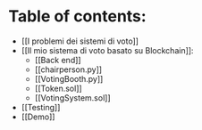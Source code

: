 # Table of contents:
-  [[I problemi dei sistemi di voto]]
- [[Il mio sistema di voto basato su Blockchain]]:
	- [[Back end]]
	- [[chairperson.py]]
	- [[VotingBooth.py]]
	- [[Token.sol]]
	- [[VotingSystem.sol]]
- [[Testing]]
- [[Demo]] 
